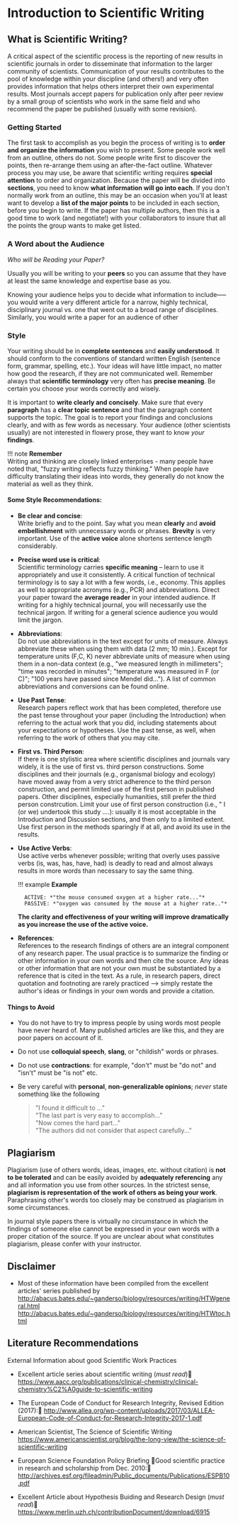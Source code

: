 # Introduction to Scientific Writing


## What is Scientific Writing?

A critical aspect of the scientific process is the reporting of new results in scientific journals in order to disseminate that information to the larger community of scientists. Communication of your results contributes to the pool of knowledge within your discipline (and others!) and very often provides information that helps others interpret their own experimental results. Most journals accept papers for publication only after peer review by a small group of scientists who work in the same field and who recommend the paper be published (usually with some revision).


### Getting Started
The first task to accomplish as you begin the process of writing is to **order and organize the information** you wish to present. Some people work well from an outline, others do not. Some people write first to discover the points, then re-arrange them using an after-the-fact outline. Whatever process you may use, be aware that scientific writing requires **special attention** to order and organization. Because the paper will be divided into **sections**, you need to know **what information will go into each**. If you don't normally work from an outline, this may be an occasion when you'll at least want to develop a **list of the major points** to be included in each section, before you begin to write. If the paper has multiple authors, then this is a good time to work (and negotiate!) with your collaborators to insure that all the points the group wants to make get listed.

### A Word about the Audience
 
 *Who will be Reading your Paper?*
 
 Usually you will be writing to your **peers** so you can assume that they have at least the same knowledge and expertise base as you. 

 Knowing your audience helps you to decide what information to include–––you would write a very different article for a narrow, highly technical, disciplinary journal vs. one that went out to a broad range of disciplines. Similarly, you would write a paper for an audience of other 

### Style

Your writing should be in **complete sentences** and **easily understood**. It should conform to the conventions of standard written English (sentence form, grammar, spelling, etc.). Your ideas will have little impact, no matter how good the research, if they are not communicated well. Remember always that **scientific terminology** very often has **precise meaning**. Be certain you choose your words correctly and wisely.

It is important to **write clearly and concisely**. Make sure that every **paragraph** has a **clear topic sentence** and that the paragraph content supports the topic. The goal is to report your findings and conclusions clearly, and with as few words as necessary. Your audience (other scientists usually) are not interested in flowery prose, they want to know *your* **findings**. 

!!! note
    **Remember**  
    Writing and thinking are closely linked enterprises - many people have noted that, "fuzzy writing reflects fuzzy thinking." When people have difficulty translating their ideas into words, they generally do not know the material as well as they think.


#### Some Style Recommendations:

- **Be clear and concise**:  
    Write briefly and to the point. Say what you mean **clearly** and **avoid embellishment** with unnecessary words or phrases. **Brevity** is very important. Use of the **active voice** alone shortens sentence length considerably.

- **Precise word use is critical**:  
    Scientific terminology carries **specific meaning** – learn to use it appropriately and use it consistently. A critical function of technical terminology is to say a lot with a few words, i.e., economy. This applies as well to appropriate acronyms (e.g., PCR) and abbreviations. Direct your paper toward the **average reader** in your intended audience. If writing for a highly technical journal, you will necessarily use the technical jargon. If writing for a general science audience you would limit the jargon.

- **Abbreviations**:  
    Do not use abbreviations in the text except for units of measure. Always abbreviate these when using them with data (2 mm; 10 min.). Except for temperature units (F,C, K) never abbreviate units of measure when using them in a non-data context (e.g., "we measured length in millimeters"; "time was recorded in minutes"; "temperature was measured in F (or C)"; "100 years have passed since Mendel did..."). A list of common abbreviations and conversions can be found online.

- **Use Past Tense**:  
    Research papers reflect work that has been completed, therefore use the past tense throughout your paper (including the Introduction) when referring to the actual work that you did, including statements about your expectations or hypotheses. Use the past tense, as well, when referring to the work of others that you may cite.

- **First vs. Third Person**:  
    If there is one stylistic area where scientific disciplines and journals vary widely, it is the use of first vs. third person constructions. Some disciplines and their journals (e.g., organismal biology and ecology) have moved away from a very strict adherence to the third person construction, and permit limited use of the first person in published papers. Other disciplines, especially humanities, still prefer the third person constrcution. Limit your use of first person construction (i.e., " I (or we) undertook this study ....): usually it is most acceptable in the Introduction and Discussion sections, and then only to a limited extent. Use first person in the methods sparingly if at all, and avoid its use in the results.

- **Use Active Verbs**:  
    Use active verbs whenever possible; writing that overly uses passive verbs (is, was, has, have, had) is deadly to read and almost always results in more words than necessary to say the same thing.

    !!! example
        **Example**

        ACTIVE: *"the mouse consumed oxygen at a higher rate..."*  
        PASSIVE: *"oxygen was consumed by the mouse at a higher rate.."*

    **The clarity and effectiveness of your writing will improve dramatically as you increase the use of the active voice.**

- **References**:  
    References to the research findings of others are an integral component of any research paper. The usual practice is to summarize the finding or other information in your own words and then cite the source. Any ideas or other information that are not your own must be substantiated by a reference that is cited in the text. As a rule, in research papers, direct quotation and footnoting are rarely practiced --> simply restate the author's ideas or findings in your own words and provide a citation.

#### Things to Avoid

- You do not have to try to impress people by using words most people have never heard of. Many published articles are like this, and they are poor papers on account of it.
- Do not use **colloquial speech**, **slang**, or "childish" words or phrases.
- Do not use **contractions**: for example, "don't" must be "do not" and "isn't" must be "is not" etc.
- Be very careful with **personal**, **non-generalizable opinions**; *never* state something like the following
    
    >"I found it difficult to ..."  
    >"The last part is very easy to accomplish..."  
    >"Now comes the hard part..."  
    >"The authors did not consider that aspect carefully..."  


## Plagiarism

Plagiarism (use of others words, ideas, images, etc. without citation) is **not to be tolerated** and can be easily avoided by **adequately referencing** any and all information you use from other sources. In the strictest sense, **plagiarism is representation of the work of others as being your work**. Paraphrasing other's words too closely may be construed as plagiarism in some circumstances. 

In journal style papers there is virtually no circumstance in which the findings of someone else cannot be expressed in your own words with a proper citation of the source.  If you are unclear about what constitutes plagiarism, please confer with your instructor.


## Disclaimer

* Most of these information have been compiled from the excellent articles' series published by  
    <http://abacus.bates.edu/~ganderso/biology/resources/writing/HTWgeneral.html>
    <http://abacus.bates.edu/~ganderso/biology/resources/writing/HTWtoc.html>

## Literature Recommendations

External Information about good Scientific Work Practices

* Excellent article series about scientific writing (*must read*)  
    <https://www.aacc.org/publications/clinical-chemistry/clinical-chemistry%C2%A0guide-to-scientific-writing>

* The European Code of Conduct for Research Integrity, Revised Edition (2017):
    <http://www.allea.org/wp-content/uploads/2017/03/ALLEA-European-Code-of-Conduct-for-Research-Integrity-2017-1.pdf>

* American Scientist, The Science of Scientific Writing  
    <https://www.americanscientist.org/blog/the-long-view/the-science-of-scientific-writing>

* European Science Foundation Policy Briefing Good scientific practice in research and scholarship from Dec. 2010:  
    <http://archives.esf.org/fileadmin/Public_documents/Publications/ESPB10.pdf>

* Excellent Article about Hypothesis Buiding and Research Design (*must read*)
    <https://www.merlin.uzh.ch/contributionDocument/download/6915>





